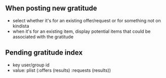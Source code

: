 ## When posting new gratitude
- select whether it's for an existing offer/request or for something not on kindista
- when it's for an existing item, display potential items that could be associated with the gratitude

## Pending gratitude index
- key user/group id
- value: plist (:offers (results) :requests (results))

## 
